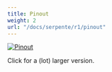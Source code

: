```yaml
---
title: Pinout
weight: 2
url: "/docs/serpente/r1/pinout"
---
```


<div class="text-center">

[![Pinout](/docs/serpente/r1/pinout_small.png)](/docs/serpente/r1/)

</div>

Click for a (lot) larger version.
